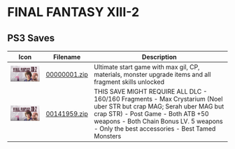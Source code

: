 # FINAL FANTASY XIII-2

## PS3 Saves

| Icon | Filename | Description |
|------|----------|-------------|
| ![FINAL FANTASY XIII-2](ICON0.PNG) | [00000001.zip](00000001.zip) | Ultimate start game with max gil, CP, materials, monster upgrade items and all fragment skills unlocked |
| ![FINAL FANTASY XIII-2](ICON0.PNG) | [00141959.zip](00141959.zip) | THIS SAVE MIGHT REQUIRE ALL DLC - 160/160 Fragments - Max Crystarium (Noel uber STR but crap MAG; Serah uber MAG but crap STR) - Post Game - Both ATB +50 weapons - Both Chain Bonus LV. 5 weapons - Only the best accessories - Best Tamed Monsters |
